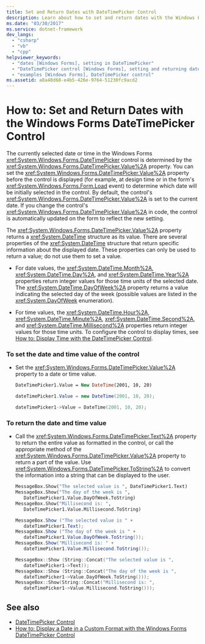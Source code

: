 ```yaml
---
title: Set and Return Dates with DateTimePicker Control
description: Learn about how to set and return dates with the Windows Forms DateTimePicker control by means of Visual Basic, C#, and CPP code examples.
ms.date: "03/30/2017"
ms.service: dotnet-framework
dev_langs:
  - "csharp"
  - "vb"
  - "cpp"
helpviewer_keywords:
  - "dates [Windows Forms], setting in DateTimePicker"
  - "DateTimePicker control [Windows Forms], setting and returning dates"
  - "examples [Windows Forms], DateTimePicker control"
ms.assetid: a8a48d68-e4b5-426e-9764-51230fc9acd2
---
```

# How to: Set and Return Dates with the Windows Forms DateTimePicker Control

The currently selected date or time in the Windows Forms <xref:System.Windows.Forms.DateTimePicker> control is determined by the <xref:System.Windows.Forms.DateTimePicker.Value%2A> property. You can set the <xref:System.Windows.Forms.DateTimePicker.Value%2A> property before the control is displayed (for example, at design time or in the form's <xref:System.Windows.Forms.Form.Load> event) to determine which date will be initially selected in the control. By default, the control's <xref:System.Windows.Forms.DateTimePicker.Value%2A> is set to the current date. If you change the control's <xref:System.Windows.Forms.DateTimePicker.Value%2A> in code, the control is automatically updated on the form to reflect the new setting.

The <xref:System.Windows.Forms.DateTimePicker.Value%2A> property returns a <xref:System.DateTime> structure as its value. There are several properties of the <xref:System.DateTime> structure that return specific information about the displayed date. These properties can only be used to return a value; do not use them to set a value.

- For date values, the <xref:System.DateTime.Month%2A>, <xref:System.DateTime.Day%2A>, and <xref:System.DateTime.Year%2A> properties return integer values for those time units of the selected date. The <xref:System.DateTime.DayOfWeek%2A> property returns a value indicating the selected day of the week (possible values are listed in the <xref:System.DayOfWeek> enumeration).

- For time values, the <xref:System.DateTime.Hour%2A>, <xref:System.DateTime.Minute%2A>, <xref:System.DateTime.Second%2A>, and <xref:System.DateTime.Millisecond%2A> properties return integer values for those time units. To configure the control to display times, see [How to: Display Time with the DateTimePicker Control](how-to-display-time-with-the-datetimepicker-control.md).

### To set the date and time value of the control

- Set the <xref:System.Windows.Forms.DateTimePicker.Value%2A> property to a date or time value.

    ```vb
    DateTimePicker1.Value = New DateTime(2001, 10, 20)
    ```

    ```csharp
    dateTimePicker1.Value = new DateTime(2001, 10, 20);
    ```

    ```cpp
    dateTimePicker1->Value = DateTime(2001, 10, 20);
    ```

### To return the date and time value

- Call the <xref:System.Windows.Forms.DateTimePicker.Text%2A> property to return the entire value as formatted in the control, or call the appropriate method of the <xref:System.Windows.Forms.DateTimePicker.Value%2A> property to return a part of the value. Use <xref:System.Windows.Forms.DateTimePicker.ToString%2A> to convert the information into a string that can be displayed to the user.

    ```vb
    MessageBox.Show("The selected value is ", DateTimePicker1.Text)
    MessageBox.Show("The day of the week is ",
       DateTimePicker1.Value.DayOfWeek.ToString)
    MessageBox.Show("Millisecond is: ",
       DateTimePicker1.Value.Millisecond.ToString)
    ```

    ```csharp
    MessageBox.Show ("The selected value is " +
       dateTimePicker1.Text);
    MessageBox.Show ("The day of the week is " +
       dateTimePicker1.Value.DayOfWeek.ToString());
    MessageBox.Show("Millisecond is: " +
       dateTimePicker1.Value.Millisecond.ToString());
    ```

    ```cpp
    MessageBox::Show (String::Concat("The selected value is ",
       dateTimePicker1->Text));
    MessageBox::Show (String::Concat("The day of the week is ",
       dateTimePicker1->Value.DayOfWeek.ToString()));
    MessageBox::Show(String::Concat("Millisecond is: ",
       dateTimePicker1->Value.Millisecond.ToString()));
    ```

## See also

- [DateTimePicker Control](datetimepicker-control-windows-forms.md)
- [How to: Display a Date in a Custom Format with the Windows Forms DateTimePicker Control](display-a-date-in-a-custom-format-with-wf-datetimepicker-control.md)
